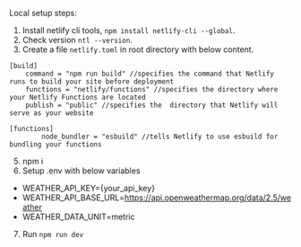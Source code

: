 Local setup steps:

1. Install netlify cli tools, `npm install netlify-cli --global`.
2. Check version `ntl --version`.
3. Create a file `netlify.toml` in root directory with below content.

```
[build]
	command = "npm run build" //specifies the command that Netlify runs to build your site before deployment
	functions = "netlify/functions" //specifies the directory where your Netlify Functions are located
	publish = "public" //specifies the  directory that Netlify will serve as your website

[functions]
        node_bundler = "esbuild" //tells Netlify to use esbuild for bundling your functions
```

5. npm i
6. Setup .env with below variables

- WEATHER_API_KEY={your_api_key}
- WEATHER_API_BASE_URL=https://api.openweathermap.org/data/2.5/weather
- WEATHER_DATA_UNIT=metric

7. Run `npm run dev`
